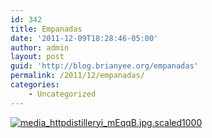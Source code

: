 ```yaml
---
id: 342
title: Empanadas
date: '2011-12-09T18:28:46-05:00'
author: admin
layout: post
guid: 'http://blog.brianyee.org/empanadas'
permalink: /2011/12/empanadas/
categories:
    - Uncategorized
---
```


[![media_httpdistilleryi_mEqqB.jpg.scaled1000](https://i0.wp.com/www.brianyee.org/wp-content/uploads/2011/12/media_httpdistilleryi_mEqqB.jpg.scaled1000.jpg?resize=400%2C400)](https://i0.wp.com/www.brianyee.org/wp-content/uploads/2011/12/media_httpdistilleryi_mEqqB.jpg.scaled1000.jpg)